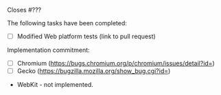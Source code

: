 Closes #???

The following tasks have been completed:

 * [ ] Modified Web platform tests (link to pull request)

Implementation commitment:
 
 * [ ] Chromium (https://bugs.chromium.org/p/chromium/issues/detail?id=)
 * [ ] Gecko (https://bugzilla.mozilla.org/show_bug.cgi?id=)
 * WebKit - not implemented.
